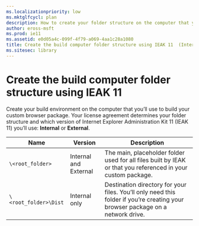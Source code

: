 ```yaml
---
ms.localizationpriority: low
ms.mktglfcycl: plan
description: How to create your folder structure on the computer that you’ll use to build your custom browser package.
author: eross-msft
ms.prod: ie11
ms.assetid: e0d05a4c-099f-4f79-a069-4aa1c28a1080
title: Create the build computer folder structure using IEAK 11  (Internet Explorer Administration Kit 11 for IT Pros)
ms.sitesec: library
---
```



# Create the build computer folder structure using IEAK 11
Create your build environment on the computer that you’ll use to build your custom browser package. Your license agreement determines your folder structure and which version of Internet Explorer Administration Kit 11 (IEAK 11) you’ll use: **Internal** or **External**.

|Name             |Version               |Description                                              |
|-----------------|----------------------|---------------------------------------------------------|
|`\<root_folder>` |Internal and External |The main, placeholder folder used for all files built by IEAK or that you referenced in your custom package.|
|`\<root_folder>\Dist` |Internal only |Destination directory for your files. You’ll only need this folder if you’re creating your browser package on a network drive. |

